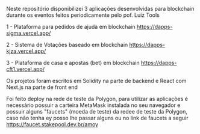 Neste repositório disponibilizei 3 aplicações desenvolvidas para blockchain durante os eventos feitos periodicamente pelo pof. Luiz Tools

1 - Plataforma para pedidos de ajuda em blockchain
https://dapps-sigma.vercel.app/

2 - Sistema de Votações baseado em blockchain
https://dapps-kjza.vercel.app/

3 - Plataforma de casa e apostas (bet) em blockchain
https://dapps-cft1.vercel.app/

Os projetos foram escritos em Solidity na parte de backend e React com Next.js na parte de front end

Foi feito deploy na rede de teste da Polygon, para utilizar as aplicações é necessário possuir a carteira MetaMask instalada no seu navegador e possuir alguns "faucets" (moeda de teste) da redee de teste da Polygon, caso não tenha ey posso lhe passar alguns ou no link de faucets a seguir https://faucet.stakepool.dev.br/amoy

